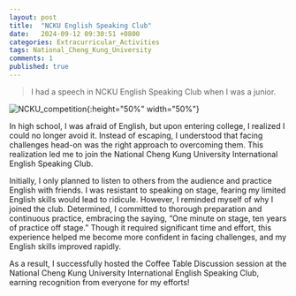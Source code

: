 ```yaml
---
layout: post
title:  "NCKU English Speaking Club"
date:   2024-09-12 09:30:51 +0800
categories: Extracurricular_Activities
tags: National_Cheng_Kung_University
comments: 1
published: true 
---
```

> I had a speech in NCKU English Speaking Club when I was a junior.

![NCKU_competition]({{site.baseurl}}/assets/res/NESC.png){:height="50%" width="50%"}

<p>In high school, I was afraid of English, but upon entering college, I realized I could no longer avoid it. Instead of escaping, I understood that facing challenges head-on was the right approach to overcoming them. This realization led me to join the National Cheng Kung University International English Speaking Club.</p>

<p>Initially, I only planned to listen to others from the audience and practice English with friends. I was resistant to speaking on stage, fearing my limited English skills would lead to ridicule. However, I reminded myself of why I joined the club. Determined, I committed to thorough preparation and continuous practice, embracing the saying, “One minute on stage, ten years of practice off stage.” Though it required significant time and effort, this experience helped me become more confident in facing challenges, and my English skills improved rapidly.</p>

<p>As a result, I successfully hosted the Coffee Table Discussion session at the National Cheng Kung University International English Speaking Club, earning recognition from everyone for my efforts!</p>